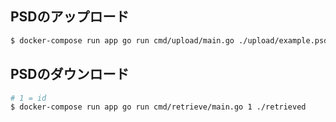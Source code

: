 ## PSDのアップロード
```bash
$ docker-compose run app go run cmd/upload/main.go ./upload/example.psd
```

## PSDのダウンロード
```bash
# 1 = id
$ docker-compose run app go run cmd/retrieve/main.go 1 ./retrieved
```